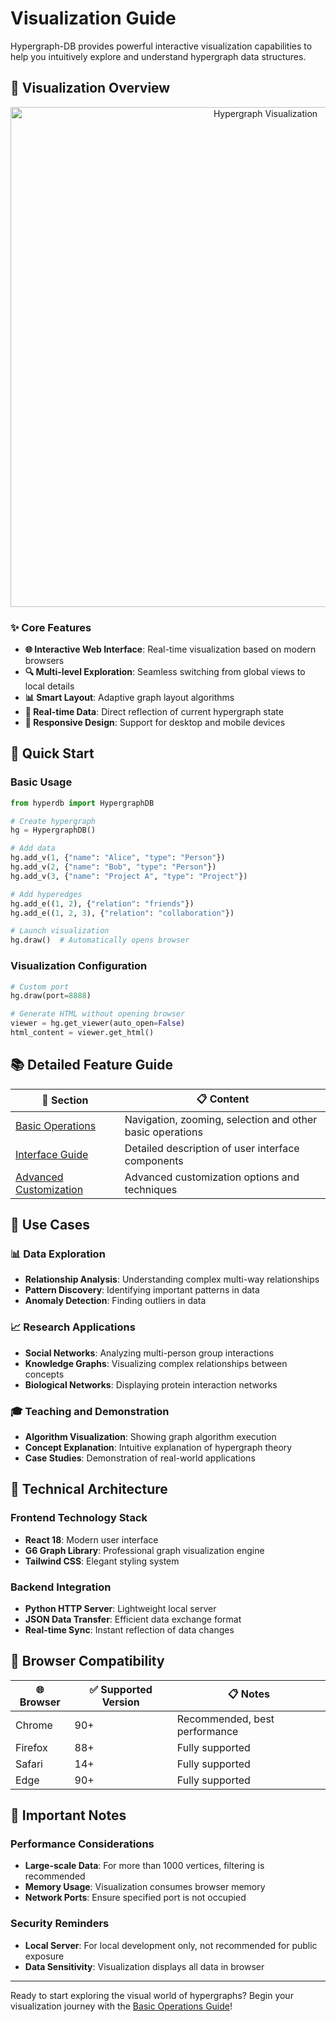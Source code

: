 # Visualization Guide

Hypergraph-DB provides powerful interactive visualization capabilities to help you intuitively explore and understand hypergraph data structures.

## 🎨 Visualization Overview

<div align="center">
  <img src="../assets/vis_hg.jpg" alt="Hypergraph Visualization" width="800"/>
</div>

### ✨ Core Features

- **🌐 Interactive Web Interface**: Real-time visualization based on modern browsers
- **🔍 Multi-level Exploration**: Seamless switching from global views to local details
- **📊 Smart Layout**: Adaptive graph layout algorithms
- **🎯 Real-time Data**: Direct reflection of current hypergraph state
- **📱 Responsive Design**: Support for desktop and mobile devices

## 🚀 Quick Start

### Basic Usage

```python
from hyperdb import HypergraphDB

# Create hypergraph
hg = HypergraphDB()

# Add data
hg.add_v(1, {"name": "Alice", "type": "Person"})
hg.add_v(2, {"name": "Bob", "type": "Person"}) 
hg.add_v(3, {"name": "Project A", "type": "Project"})

# Add hyperedges
hg.add_e((1, 2), {"relation": "friends"})
hg.add_e((1, 2, 3), {"relation": "collaboration"})

# Launch visualization
hg.draw()  # Automatically opens browser
```

### Visualization Configuration

```python
# Custom port
hg.draw(port=8888)

# Generate HTML without opening browser
viewer = hg.get_viewer(auto_open=False)
html_content = viewer.get_html()
```

## 📚 Detailed Feature Guide

| 📖 **Section** | 📋 **Content** |
|------------|-----------|
| [Basic Operations](basic-operations.md) | Navigation, zooming, selection and other basic operations |
| [Interface Guide](interface-guide.md) | Detailed description of user interface components |
| [Advanced Customization](advanced-customization.md) | Advanced customization options and techniques |

## 🎯 Use Cases

### 📊 Data Exploration
- **Relationship Analysis**: Understanding complex multi-way relationships
- **Pattern Discovery**: Identifying important patterns in data
- **Anomaly Detection**: Finding outliers in data

### 📈 Research Applications
- **Social Networks**: Analyzing multi-person group interactions
- **Knowledge Graphs**: Visualizing complex relationships between concepts
- **Biological Networks**: Displaying protein interaction networks

### 🎓 Teaching and Demonstration
- **Algorithm Visualization**: Showing graph algorithm execution
- **Concept Explanation**: Intuitive explanation of hypergraph theory
- **Case Studies**: Demonstration of real-world applications

## 🔧 Technical Architecture

### Frontend Technology Stack
- **React 18**: Modern user interface
- **G6 Graph Library**: Professional graph visualization engine
- **Tailwind CSS**: Elegant styling system

### Backend Integration
- **Python HTTP Server**: Lightweight local server
- **JSON Data Transfer**: Efficient data exchange format
- **Real-time Sync**: Instant reflection of data changes

## 📱 Browser Compatibility

| 🌐 **Browser** | ✅ **Supported Version** | 📋 **Notes** |
|-------------|--------------|----------|
| Chrome | 90+ | Recommended, best performance |
| Firefox | 88+ | Fully supported |
| Safari | 14+ | Fully supported |
| Edge | 90+ | Fully supported |

## 🚨 Important Notes

### Performance Considerations
- **Large-scale Data**: For more than 1000 vertices, filtering is recommended
- **Memory Usage**: Visualization consumes browser memory
- **Network Ports**: Ensure specified port is not occupied

### Security Reminders
- **Local Server**: For local development only, not recommended for public exposure
- **Data Sensitivity**: Visualization displays all data in browser

---

Ready to start exploring the visual world of hypergraphs? Begin your visualization journey with the [Basic Operations Guide](basic-operations.md)!
